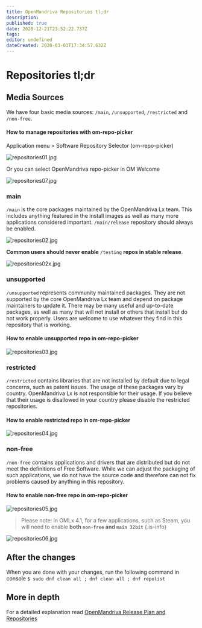 ```yaml
---
title: OpenMandriva Repositories tl;dr
description: 
published: true
date: 2020-12-21T23:52:22.737Z
tags: 
editor: undefined
dateCreated: 2020-03-03T17:34:57.632Z
---
```


# Repositories tl;dr
## Media Sources
We have four basic media sources: `/main`, `/unsupported`, `/restricted` and `/non-free`.
#### How to manage repositories with om-repo-picker

Application menu > Software Repository Selector (om-repo-picker)

![repositories01.jpg](/images/repositories01.jpg)

Or you can select OpenMandriva repo-picker in OM Welcome

![repositories07.jpg](/images/repositories07.jpg)

### main
`/main` is the core packages maintained by the OpenMandriva Lx team.
This includes anything featured in the install images as well as many more applications considered important. `/main/release` repository should always be enabled.

![repositories02.jpg](/images/repositories02.jpg)

**Common users should never enable** `/testing` **repos in stable release**.

![repositories02x.jpg](/images/repositories02x.jpg)

### unsupported
`/unsupported` represents community maintained packages. They are not supported by the core OpenMandriva Lx team and depend on package maintainers to update it.
There may be many useful and up-to-date packages, as well as many that will not install or others that install but do not work properly. Users are welcome to use whatever they find in this repository that is working.
#### How to enable unsupported repo in om-repo-picker

![repositories03.jpg](/images/repositories03.jpg)

### restricted
`/restricted` contains libraries that are not installed by default due to legal concerns, such as patent issues.
The usage of these packages vary by country. OpenMandriva Lx is not responsible for their usage. If you believe that their usage is disallowed in your country please disable the restricted repositories.
#### How to enable restricted repo in om-repo-picker

![repositories04.jpg](/images/repositories04.jpg)

### non-free
`/non-free` contains applications and drivers that are distributed but do not meet the definitions of Free Software.
While we can adjust the packaging of such applications, we do not have the source code and therefore can not fix problems caused by anything in this repository.
#### How to enable non-free repo in om-repo-picker

![repositories05.jpg](/images/repositories05.jpg)

> Please note: in OMLx 4.1, for a few applications, such as Steam, you will need to enable **both `non-free` and `main 32bit`**
{.is-info}


![repositories06.jpg](/images/repositories08.jpg)

## After the changes
When you are done with your changes, run the following command in console
`$ sudo dnf clean all ; dnf clean all ; dnf repolist`

## More in depth
For a detailed explanation read [OpenMandriva Release Plan and Repositories](/doc/release-plan-and-repositories)
